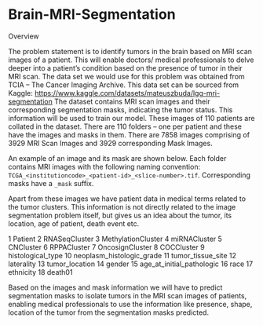 # Brain-MRI-Segmentation

Overview

The problem statement is to identify tumors in the brain based on MRI scan
images of a patient. This will enable doctors/ medical professionals to delve
deeper into a patient’s condition based on the presence of tumor in their MRI
scan.
The data set we would use for this problem was obtained from TCIA – The
Cancer Imaging Archive. This data set can be sourced from Kaggle:
https://www.kaggle.com/datasets/mateuszbuda/lgg-mri-segmentation
The dataset contains MRI scan images and their corresponding segmentation
masks, indicating the tumor status. This information will be used to train our
model. These images of 110 patients are collated in the dataset. There are
110 folders – one per patient and these have the images and masks in them.
There are 7858 images comprising of 3929 MRI Scan Images and 3929
corresponding Mask Images.

An example of an image and its mask are shown below. 
Each folder contains MRI images with the following naming convention: 
`TCGA_<institutioncode>_<patient-id>_<slice-number>.tif`. 
Corresponding masks have a `_mask` suffix.

Apart from these images we have patient data in medical terms related to
the tumor clusters. This information is not directly related to the image
segmentation problem itself, but gives us an idea about the tumor, its
location, age of patient, death event etc.

1 Patient
2 RNASeqCluster
3 MethylationCluster
4 miRNACluster
5 CNCluster
6 RPPACluster
7 OncosignCluster
8 COCCluster
9 histological_type
10 neoplasm_histologic_grade
11 tumor_tissue_site
12 laterality
13 tumor_location
14 gender
15 age_at_initial_pathologic
16 race
17 ethnicity
18 death01

Based on the images and mask information we will have to predict
segmentation masks to isolate tumors in the MRI scan images of patients,
enabling medical professionals to use the information like presence, shape,
location of the tumor from the segmentation masks predicted.
